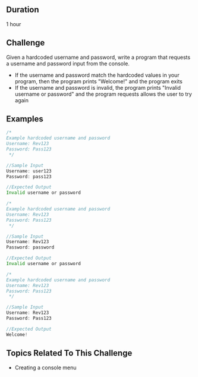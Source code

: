 ## Duration
1 hour
## Challenge
Given a hardcoded username and password, write a program that requests a username and password input from the console.
- If the username and password match the hardcoded values in your program, then the program prints "Welcome!" and the program exits
- If the username and password is invalid, the program prints "Invalid username or password" and the program requests allows the user to try again
## Examples
```java
/* 
Example hardcoded username and password
Username: Rev123
Password: Pass123
 */

//Sample Input
Username: user123
Password: pass123

//Expected Output
Invalid username or password
```

```java
/* 
Example hardcoded username and password
Username: Rev123
Password: Pass123
 */

//Sample Input
Username: Rev123
Password: password

//Expected Output
Invalid username or password
```

```java
/* 
Example hardcoded username and password
Username: Rev123
Password: Pass123
 */

//Sample Input
Username: Rev123
Password: Pass123

//Expected Output
Welcome!
```
## Topics Related To This Challenge
- Creating a console menu